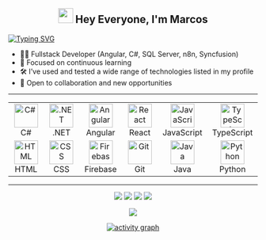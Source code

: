<h2 align="center">
  <img src="https://emojis.slackmojis.com/emojis/images/1531849430/4246/blob-sunglasses.gif?1531849430" width="30"/> 
  Hey Everyone, I'm Marcos
</h2>

<p align="center">
  
[![Typing SVG](https://readme-typing-svg.demolab.com?font=Roboto,sans-serif&size=40&pause=1000&color=40c463&center=true&vCenter=true&random=false&width=1200&lines=%F0%9F%92%BB+Fullstack+Developer;🚀+Angular+%7C+C%23+%7C+SQL+Server;⚡+Always+Learning+%26+Building)](https://git.io/typing-svg)

</p>

- 👨‍💻 Fullstack Developer (Angular, C#, SQL Server, n8n, Syncfusion)  
- 📖 Focused on continuous learning  
- 🛠️ I’ve used and tested a wide range of technologies listed in my profile  
- 👥 Open to collaboration and new opportunities  

---

<div align="center">

<table>
<tr>
<td align="center" width="120">
  <img src="https://skillicons.dev/icons?i=cs" width="48" alt="C#"/><br>C#
</td>
<td align="center" width="120">
  <img src="https://skillicons.dev/icons?i=dotnet" width="48" alt=".NET"/><br>.NET
</td>
<td align="center" width="120">
  <img src="https://skillicons.dev/icons?i=angular" width="48" alt="Angular"/><br>Angular
</td>
<td align="center" width="120">
  <img src="https://skillicons.dev/icons?i=react" width="48" alt="React"/><br>React
</td>
<td align="center" width="120">
  <img src="https://skillicons.dev/icons?i=js" width="48" alt="JavaScript"/><br>JavaScript
</td>
<td align="center" width="120">
  <img src="https://skillicons.dev/icons?i=ts" width="48" alt="TypeScript"/><br>TypeScript
</td>
</tr>
<tr>
<td align="center" width="120">
  <img src="https://skillicons.dev/icons?i=html" width="48" alt="HTML"/><br>HTML
</td>
<td align="center" width="120">
  <img src="https://skillicons.dev/icons?i=css" width="48" alt="CSS"/><br>CSS
</td>
<td align="center" width="120">
  <img src="https://skillicons.dev/icons?i=firebase" width="48" alt="Firebase"/><br>Firebase
</td>
<td align="center" width="120">
  <img src="https://skillicons.dev/icons?i=git" width="48" alt="Git"/><br>Git
</td>
<td align="center" width="120">
  <img src="https://skillicons.dev/icons?i=java" width="48" alt="Java"/><br>Java
</td>
<td align="center" width="120">
  <img src="https://skillicons.dev/icons?i=python" width="48" alt="Python"/><br>Python
</td>
</tr>
</table>

</div>

---

<div align="center">

![](http://github-profile-summary-cards.vercel.app/api/cards/stats?username=marcoscalera&theme=github_dark)
![](http://github-profile-summary-cards.vercel.app/api/cards/productive-time?username=marcoscalera&theme=github_dark&utcOffset=8)
![](http://github-profile-summary-cards.vercel.app/api/cards/repos-per-language?username=marcoscalera&theme=github_dark)
![](http://github-profile-summary-cards.vercel.app/api/cards/most-commit-language?username=marcoscalera&theme=github_dark)

<p align="center">
  <img alig src="https://github-profile-trophy.vercel.app/?username=marcoscalera&theme=onedark&column=-1&title=Repositories,Stars,Commits,Followers,PullRequest,MultipleLang&margin-w=10" />
</p>

[![activity graph](https://github-readme-activity-graph.vercel.app/graph?username=marcoscalera&bg_color=0d1117&color=ffffff&line=40c463&point=fff7e0&area=true&hide_border=true)](https://github.com/marcoscalera/github-readme-activity-graph)

</div>
